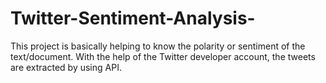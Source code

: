 # Twitter-Sentiment-Analysis-
This project is basically helping to know the polarity or sentiment of the text/document. With the help of the Twitter developer account, the tweets are extracted by using API.
